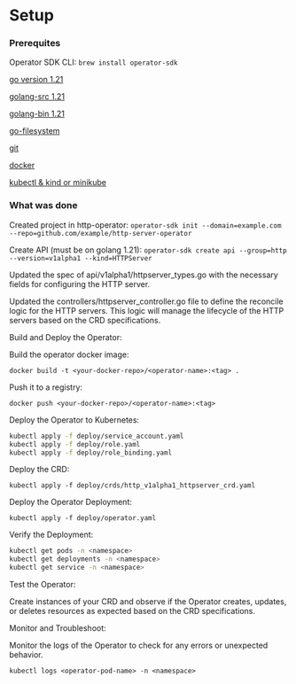 # Setup

### Prerequites

Operator SDK CLI: `brew install operator-sdk`

[go version 1.21](https://rpmfind.net/linux/rpm2html/search.php?query=golang&submit=Search+...&system=&arch=)

[golang-src 1.21](https://rpmfind.net/linux/rpm2html/search.php?query=golang-src&submit=Search+...&system=&arch=)

[golang-bin 1.21](https://rpmfind.net/linux/rpm2html/search.php?query=golang-bin&submit=Search+...&system=&arch=)

[go-filesystem](https://rpmfind.net/linux/rpm2html/search.php?query=go-filesystem&submit=Search+...&system=&arch=)

[git](https://git-scm.com/)

[docker](https://docs.docker.com/get-docker/) 

[kubectl & kind or minikube](https://kubernetes.io/docs/tasks/tools/)

### What was done

Created project in http-operator:
`operator-sdk init --domain=example.com --repo=github.com/example/http-server-operator`

Create API (must be on golang 1.21):
`operator-sdk create api --group=http --version=v1alpha1 --kind=HTTPServer`

Updated the spec of api/v1alpha1/httpserver_types.go with the necessary fields for configuring the HTTP server.

Updated the controllers/httpserver_controller.go file to define the reconcile logic for the HTTP servers. This logic will manage the lifecycle of the HTTP servers based on the CRD specifications.

Build and Deploy the Operator:

Build the operator docker image:

`docker build -t <your-docker-repo>/<operator-name>:<tag> .`

Push it to a registry:

`docker push <your-docker-repo>/<operator-name>:<tag>`

Deploy the Operator to Kubernetes:

```bash
kubectl apply -f deploy/service_account.yaml
kubectl apply -f deploy/role.yaml
kubectl apply -f deploy/role_binding.yaml
```

Deploy the CRD:

`kubectl apply -f deploy/crds/http_v1alpha1_httpserver_crd.yaml`

Deploy the Operator Deployment:

`kubectl apply -f deploy/operator.yaml`

Verify the Deployment:

```bash
kubectl get pods -n <namespace>
kubectl get deployments -n <namespace>
kubectl get service -n <namespace>
```

Test the Operator:

Create instances of your CRD and observe if the Operator creates, updates, or deletes resources as expected based on the CRD specifications.

Monitor and Troubleshoot:

Monitor the logs of the Operator to check for any errors or unexpected behavior.

`kubectl logs <operator-pod-name> -n <namespace>`
